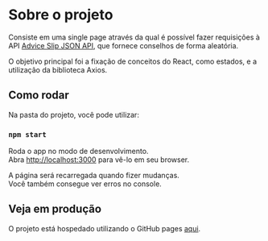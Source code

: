 # Sobre o projeto

Consiste em uma single page através da qual é possível fazer requisições à API [Advice Slip JSON API](https://api.adviceslip.com/), que fornece conselhos de forma aleatória.

O objetivo principal foi a fixação de conceitos do React, como estados, e a utilização da biblioteca Axios.
## Como rodar

Na pasta do projeto, você pode utilizar:

### `npm start`

Roda o app no modo de desenvolvimento.\
Abra [http://localhost:3000](http://localhost:3000) para vê-lo em seu browser.

A página será recarregada quando fizer mudanças.\
Você também consegue ver erros no console.

## Veja em produção

O projeto está hospedado utilizando o GitHub pages [aqui]().